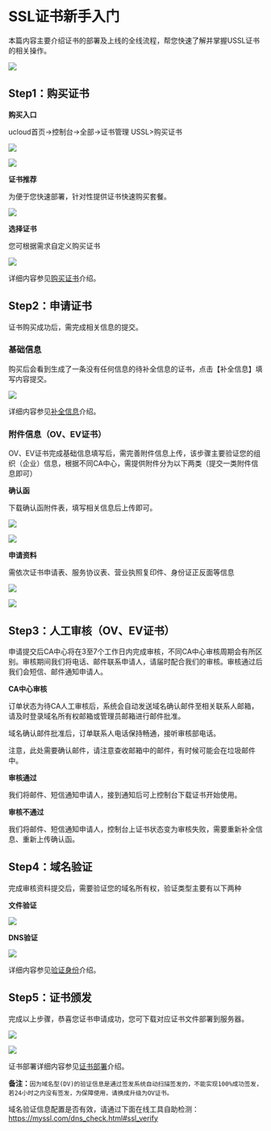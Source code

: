 

# SSL证书新手入门

本篇内容主要介绍证书的部署及上线的全线流程，帮您快速了解并掌握USSL证书的相关操作。

![](/images/lct.png)


## Step1：购买证书

**购买入口**

ucloud首页-\>控制台-\>全部-\>证书管理 USSL\>购买证书

![](/images/rk1.png)

![](/images/rk2.png)

**证书推荐**

为便于您快速部署，针对性提供证书快速购买套餐。

![](/images/zstj.png)

**选择证书**

您可根据需求自定义购买证书

![](/images/xzzs.png)

详细内容参见[购买证书](/ussl/operate/buy)介绍。

## Step2：申请证书

证书购买成功后，需完成相关信息的提交。

### 基础信息

购买后会看到生成了一条没有任何信息的待补全信息的证书，点击【补全信息】填写内容提交。

![](/images/bqxx.png)


详细内容参见[补全信息](ussl/operate/complete)介绍。

### 附件信息（OV、EV证书）

OV、EV证书完成基础信息填写后，需完善附件信息上传，该步骤主要验证您的组织（企业）信息，根据不同CA中心，需提供附件分为以下两类（提交一类附件信息即可）

**确认函**

下载确认函附件表，填写相关信息后上传即可。

![](/images/qrh1.png)

![](/images/qrh2.png)

**申请资料**

需依次证书申请表、服务协议表、营业执照复印件、身份证正反面等信息

![](/images/sqzl1.png)

![](/images/sqzl2.png)

## Step3：人工审核（OV、EV证书）

申请提交后CA中心将在3至7个工作日内完成审核，不同CA中心审核周期会有所区别。审核期间我们将电话、邮件联系申请人，请届时配合我们的审核。审核通过后我们会短信、邮件通知申请人。

**CA中心审核**

订单状态为待CA人工审核后，系统会自动发送域名确认邮件至相关联系人邮箱，请及时登录域名所有权邮箱或管理员邮箱进行邮件批准。

域名确认邮件批准后，订单联系人电话保持畅通，接听审核部电话。

<wrap em>注意，此处需要确认邮件，请注意查收邮箱中的邮件，有时候可能会在垃圾邮件中。</wrap>

**审核通过**

我们将邮件、短信通知申请人，接到通知后可上控制台下载证书开始使用。

**审核不通过**

我们将邮件、短信通知申请人，控制台上证书状态变为审核失败，需要重新补全信息、重新上传确认函。



## Step4：域名验证

完成审核资料提交后，需要验证您的域名所有权，验证类型主要有以下两种

**文件验证**

![](/images/syq1.png)

**DNS验证**

![](/images/syq2.png)

详细内容参见[验证身份](ussl/operate/fill)介绍。


## Step5：证书颁发

完成以上步骤，恭喜您证书申请成功，您可下载对应证书文件部署到服务器。

![](/images/zsbf1.png)

![](/images/zsbf2.png)

证书部署详细内容参见[证书部署](/ussl/install/nginx)介绍。

**备注：**`因为域名型(DV)的验证信息是通过签发系统自动扫描签发的，不能实现100%成功签发，若24小时之内没有签发，为保障使用，请换成升级为OV证书。`

域名验证信息配置是否有效，请通过下面在线工具自助检测：
<https://myssl.com/dns_check.html#ssl_verify>
